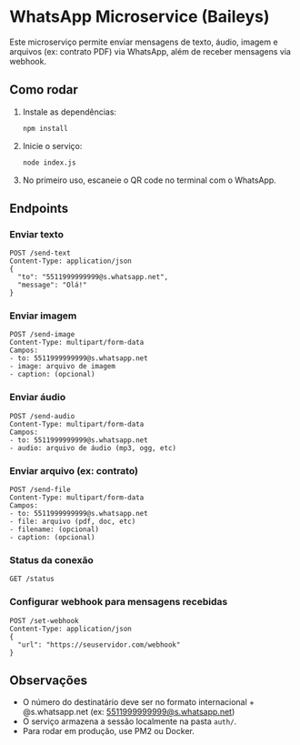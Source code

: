 # WhatsApp Microservice (Baileys)

Este microserviço permite enviar mensagens de texto, áudio, imagem e arquivos (ex: contrato PDF) via WhatsApp, além de receber mensagens via webhook.

## Como rodar

1. Instale as dependências:
   ```bash
   npm install
   ```
2. Inicie o serviço:
   ```bash
   node index.js
   ```
3. No primeiro uso, escaneie o QR code no terminal com o WhatsApp.

## Endpoints

### Enviar texto
```http
POST /send-text
Content-Type: application/json
{
  "to": "5511999999999@s.whatsapp.net",
  "message": "Olá!"
}
```

### Enviar imagem
```http
POST /send-image
Content-Type: multipart/form-data
Campos:
- to: 5511999999999@s.whatsapp.net
- image: arquivo de imagem
- caption: (opcional)
```

### Enviar áudio
```http
POST /send-audio
Content-Type: multipart/form-data
Campos:
- to: 5511999999999@s.whatsapp.net
- audio: arquivo de áudio (mp3, ogg, etc)
```

### Enviar arquivo (ex: contrato)
```http
POST /send-file
Content-Type: multipart/form-data
Campos:
- to: 5511999999999@s.whatsapp.net
- file: arquivo (pdf, doc, etc)
- filename: (opcional)
- caption: (opcional)
```

### Status da conexão
```http
GET /status
```

### Configurar webhook para mensagens recebidas
```http
POST /set-webhook
Content-Type: application/json
{
  "url": "https://seuservidor.com/webhook"
}
```

## Observações
- O número do destinatário deve ser no formato internacional + @s.whatsapp.net (ex: 5511999999999@s.whatsapp.net)
- O serviço armazena a sessão localmente na pasta `auth/`.
- Para rodar em produção, use PM2 ou Docker. 